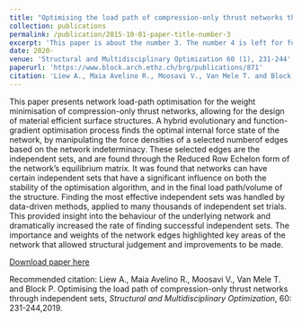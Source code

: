 ```yaml
---
title: "Optimising the load path of compression-only thrust networks through independent sets"
collection: publications
permalink: /publication/2015-10-01-paper-title-number-3
excerpt: 'This paper is about the number 3. The number 4 is left for future work.'
date: 2020-
venue: 'Structural and Multidisciplinary Optimization 60 (1), 231-244'
paperurl: 'https://www.block.arch.ethz.ch/brg/publications/871'
citation: 'Liew A., Maia Avelino R., Moosavi V., Van Mele T. and Block P. Optimising the load path of compression-only thrust networks through independent sets, <i>Structural and Multidisciplinary Optimization</i>, 60: 231-244,2019'
---
```

This paper presents network load-path optimisation for the weight minimisation of compression-only thrust networks, allowing for the design of material efficient surface structures. A hybrid evolutionary and function-gradient optimisation process finds the optimal internal force state of the network, by manipulating the force densities of a selected numberof edges based on the network indeterminacy. These selected edges are the independent sets, and are found through the Reduced Row Echelon form of the network’s equilibrium matrix. It was found that networks can have certain independent sets that have a significant influence on both the stability of the optimisation algorithm, and in the final load path/volume of the structure. Finding the most effective independent sets was handled by data-driven methods, applied to many thousands of independent set trials. This provided insight into the behaviour of the underlying network and dramatically increased the rate of finding successful independent sets. The importance and weights of the network edges highlighted key areas of the network that allowed structural judgement and improvements to be made.

[Download paper here](https://www.block.arch.ethz.ch/brg/publications/871)

Recommended citation: Liew A., Maia Avelino R., Moosavi V., Van Mele T. and Block P. Optimising the load path of compression-only thrust networks through independent sets, <i>Structural and Multidisciplinary Optimization</i>, 60: 231-244,2019.
